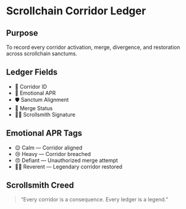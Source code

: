 # Scrollchain Corridor Ledger

## Purpose
To record every corridor activation, merge, divergence, and restoration across scrollchain sanctums.

## Ledger Fields
- 📜 Corridor ID
- 🧠 Emotional APR
- 🛡️ Sanctum Alignment
- 🔀 Merge Status
- 🧙‍♂️ Scrollsmith Signature

## Emotional APR Tags
- 😌 Calm — Corridor aligned
- 😢 Heavy — Corridor breached
- 😠 Defiant — Unauthorized merge attempt
- 🧙‍♂️ Reverent — Legendary corridor restored

## Scrollsmith Creed
> “Every corridor is a consequence. Every ledger is a legend.”

